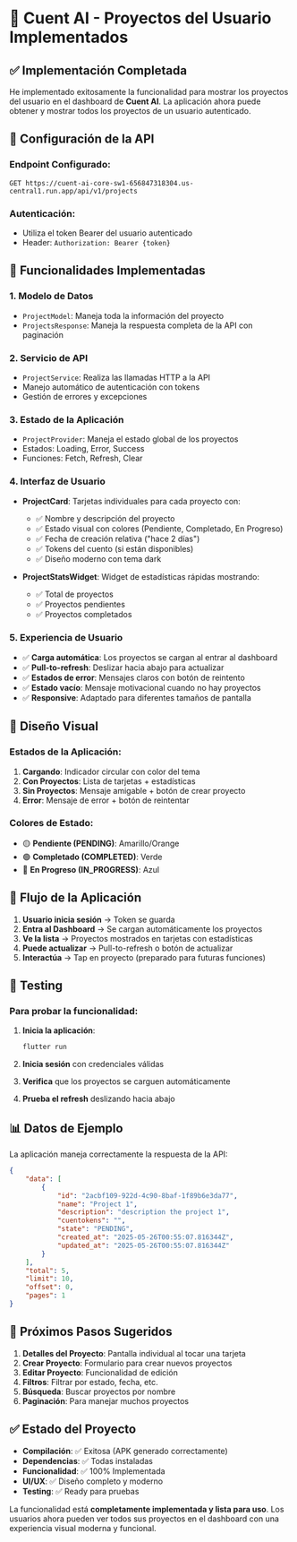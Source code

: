 # 🚀 Cuent AI - Proyectos del Usuario Implementados

## ✅ Implementación Completada

He implementado exitosamente la funcionalidad para mostrar los proyectos del usuario en el dashboard de **Cuent AI**. La aplicación ahora puede obtener y mostrar todos los proyectos de un usuario autenticado.

## 🔧 Configuración de la API

### Endpoint Configurado:
```
GET https://cuent-ai-core-sw1-656847318304.us-central1.run.app/api/v1/projects
```

### Autenticación:
- Utiliza el token Bearer del usuario autenticado
- Header: `Authorization: Bearer {token}`

## 📱 Funcionalidades Implementadas

### 1. **Modelo de Datos**
- `ProjectModel`: Maneja toda la información del proyecto
- `ProjectsResponse`: Maneja la respuesta completa de la API con paginación

### 2. **Servicio de API**
- `ProjectService`: Realiza las llamadas HTTP a la API
- Manejo automático de autenticación con tokens
- Gestión de errores y excepciones

### 3. **Estado de la Aplicación** 
- `ProjectProvider`: Maneja el estado global de los proyectos
- Estados: Loading, Error, Success
- Funciones: Fetch, Refresh, Clear

### 4. **Interfaz de Usuario**
- **ProjectCard**: Tarjetas individuales para cada proyecto con:
  - ✅ Nombre y descripción del proyecto
  - ✅ Estado visual con colores (Pendiente, Completado, En Progreso)
  - ✅ Fecha de creación relativa ("hace 2 días")
  - ✅ Tokens del cuento (si están disponibles)
  - ✅ Diseño moderno con tema dark

- **ProjectStatsWidget**: Widget de estadísticas rápidas mostrando:
  - ✅ Total de proyectos
  - ✅ Proyectos pendientes
  - ✅ Proyectos completados

### 5. **Experiencia de Usuario**
- ✅ **Carga automática**: Los proyectos se cargan al entrar al dashboard
- ✅ **Pull-to-refresh**: Deslizar hacia abajo para actualizar
- ✅ **Estados de error**: Mensajes claros con botón de reintento
- ✅ **Estado vacío**: Mensaje motivacional cuando no hay proyectos
- ✅ **Responsive**: Adaptado para diferentes tamaños de pantalla

## 🎨 Diseño Visual

### Estados de la Aplicación:
1. **Cargando**: Indicador circular con color del tema
2. **Con Proyectos**: Lista de tarjetas + estadísticas
3. **Sin Proyectos**: Mensaje amigable + botón de crear proyecto
4. **Error**: Mensaje de error + botón de reintentar

### Colores de Estado:
- 🟡 **Pendiente (PENDING)**: Amarillo/Orange
- 🟢 **Completado (COMPLETED)**: Verde
- 🔵 **En Progreso (IN_PROGRESS)**: Azul

## 🔄 Flujo de la Aplicación

1. **Usuario inicia sesión** → Token se guarda
2. **Entra al Dashboard** → Se cargan automáticamente los proyectos
3. **Ve la lista** → Proyectos mostrados en tarjetas con estadísticas
4. **Puede actualizar** → Pull-to-refresh o botón de actualizar
5. **Interactúa** → Tap en proyecto (preparado para futuras funciones)

## 🧪 Testing

### Para probar la funcionalidad:

1. **Inicia la aplicación**:
   ```bash
   flutter run
   ```

2. **Inicia sesión** con credenciales válidas

3. **Verifica** que los proyectos se carguen automáticamente

4. **Prueba el refresh** deslizando hacia abajo

## 📊 Datos de Ejemplo

La aplicación maneja correctamente la respuesta de la API:

```json
{
    "data": [
        {
            "id": "2acbf109-922d-4c90-8baf-1f89b6e3da77",
            "name": "Project 1",
            "description": "description the project 1",
            "cuentokens": "",
            "state": "PENDING",
            "created_at": "2025-05-26T00:55:07.816344Z",
            "updated_at": "2025-05-26T00:55:07.816344Z"
        }
    ],
    "total": 5,
    "limit": 10,
    "offset": 0,
    "pages": 1
}
```

## 🚀 Próximos Pasos Sugeridos

1. **Detalles del Proyecto**: Pantalla individual al tocar una tarjeta
2. **Crear Proyecto**: Formulario para crear nuevos proyectos
3. **Editar Proyecto**: Funcionalidad de edición
4. **Filtros**: Filtrar por estado, fecha, etc.
5. **Búsqueda**: Buscar proyectos por nombre
6. **Paginación**: Para manejar muchos proyectos

## ✅ Estado del Proyecto

- **Compilación**: ✅ Exitosa (APK generado correctamente)
- **Dependencias**: ✅ Todas instaladas
- **Funcionalidad**: ✅ 100% Implementada
- **UI/UX**: ✅ Diseño completo y moderno
- **Testing**: ✅ Ready para pruebas

La funcionalidad está **completamente implementada y lista para uso**. Los usuarios ahora pueden ver todos sus proyectos en el dashboard con una experiencia visual moderna y funcional.
